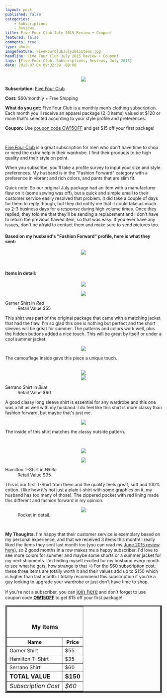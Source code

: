 ```yaml
---
layout: post
published: false
categories: 
    - Subscriptions
    - Reviews
title: Five Four Club July 2015 Review + Coupon!
featured: false
comments: true
type: photo
imagefeature: FiveFourClubJuly2015Items.jpg
headline: Five Four Club July 2015 Review + Coupon!
tags: [Five Four Club, Subscriptions, Reviews, July 2015]
date: 2015-07-04 09:32:39 -08:00
---
```


<center><img src='/images/FiveFourClubJuly2015Package.jpg'></center>
<p><b>Subscription:</b> <a href="http://fivefourclub.7eer.net/c/164125/122548/2570" target="_blank">Five Four Club</a></p>
<p><b>Cost:</b> $60/monthly + Free Shipping</p>
<p><b>What do you get:</b> Five Four Club is a monthly men’s clothing subscription. Each month you'll receive an apparel package (2-3 items) valued at $120 or more that's selected according to your style profile and preferences.</p>
<p><b>Coupon:</b> Use <a href="http://fivefourclub.7eer.net/c/164125/122548/2570" target="_blank">coupon code OW15OFF</a> and get $15 off your first package!</p>
<br>

<p><a href="http://fivefourclub.7eer.net/c/164125/122548/2570" target="_blank">Five Four Club</a> is a great subscription for men who don't have time to shop or need the extra help in their wardrobe. I find their products to be high quality and their style on point.</p>

<p>When you subscribe, you'll take a profile survey to input your size and style preferences. My husband is in the "Fashion Forward" category with a preference in vibrant and rich colors, and pants that are slim fit.</p>

<p>Quick note: So our original July package had an item with a manufacturer flaw on it (some sewing was off), but a quick and simple email to their customer service easily resolved that problem. It did take a couple of days for them to reply though, but they did notify me that it could take as much as 2-3 business days for a response during high volume times. Once they replied, they told me that they'll be sending a replacement and I don't have to return the previous flawed item, so that was easy. If you ever have any issues, don't be afraid to contact them and make sure to send pictures too.</p>

<H4>Based on my husband's "Fashion Forward" profile, here is what they sent:</H4>
<p><center><img src='/images/FiveFourClubJuly2015Items.jpg'></center></p>
<br>

<H4>Items in detail:</H4>
<p><center><img src='/images/FiveFourClubJuly2015Shirt1.jpg'></center></p>
<center><img src='/images/FiveFourClubJuly2015Shirt.jpg'></center>
<DL>
<DT>Garner Shirt in <i>Red</i></DT>
<DD>Retail Value $55</DD>
</DL>

<p>This shirt was part of the original package that came with a matching jacket that had the flaw. I'm so glad this one is nothing but perfect and the short sleeves will be great for summer. The patterns and colors work well, plus the hidden buttons added a nice touch. This will be great by itself or under a cool summer jacket.</p>

<center><img src='/images/FiveFourClubJuly2015Shirt1b.jpg'></center>
<p>The camouflage inside gave this piece a unique touch.</p>
<br>

<center><img src='/images/FiveFourClubJuly2015Shirt2.jpg'></center>
<center><img src='/images/FiveFourClubJuly2015Shirt2Spread.jpg'></center>
<DL>
<DT>Serrano Shirt in <i>Blue</i></DT>
<DD>Retail Value $60</DD>
</DL>

<p>A good classy long sleeve shirt is essential for any wardrobe and this one was a hit as well with my husband. I do feel like this shirt is more classy than fashion forward, but maybe that's just me.</p> 

<center><img src='/images/FiveFourClubJuly2015Shirt2Inside.jpg'></center>
<p>The inside of this shirt matches the classy outside pattern.</p>
<br>

<p><center><img src='/images/FiveFourClubJuly2015Tshirt1.jpg'></center></p>
<center><img src='/images/FiveFourClubJuly2015Tshirt.jpg'></center>
<DL>
<DT>Hamilton T-Shirt in <i>White</i></DT>
<DD>Retail Value $35</DD>
</DL>

<p>This is our first T-Shirt from them and the quality feels great, soft and 100% cotton. I like how it's not just a plain t-shirt with some graphics on it, my husband has too many of those!. The zippered pocket with red lining made this different and fashion forward in my opinion.</p>
<figure>
      <center><img src='/images/FiveFourClubJuly2015Tshirtpocket.jpg'></center>
      <figcaption>Pocket in detail.</figcaption>
</figure>
<br>

<p><i class="icon-exclamation-sign"></i><b> My Thoughts:</b> I'm happy that their customer service is exemplary based on my personal experience, and that we received 3 items this month! I really liked the items they sent last month too (you can read my <a href="http://whatsupmailbox.com/subscriptions/reviews/Five-Four-Club-June-2015-Review/" target="_blank">June 2015 review here</a>), so 2 good months in a row makes me a happy subscriber. I'd love to see more colors for summer and maybe some shorts or a summer jacket for my next shipments. I'm finding myself excited for my husband every month to see what he gets, how strange is that =) For the $60 subscription cost, these three items are totally worth it and their values add up to $150 which is higher than last month. I totally recommend this subscription if you're a guy looking to upgrade your wardrobe or just don't have time to shop.</p>

<p>If you're not a subscriber, you can <a href="http://fivefourclub.7eer.net/c/164125/122548/2570" target="_blank"><big>join here</big></a> and don't forget to use coupon code <a href="http://fivefourclub.7eer.net/c/164125/122548/2570" target="_blank"><b>OW15OFF</b></a> to get $15 off your first package!</p>

<TABLE  BORDER="5">
   <TR>
      <TH COLSPAN="2">
         <H3><BR><center>My Items</center></H3>
      </TH>
   </TR>
      <TH>Name</TH>
      <TH>Price</TH>
  <TR>
      <TD>Garner Shirt</TD>
      <TD>$55</TD>
   </TR>
   <TR>
      <TD>Hamilton T-Shirt</TD>
      <TD>$35</TD>
   </TR>
   <TR>
      <TD>Serrano Shirt</TD>
      <TD>$60</TD>
   </TR>
   <TR>
      <TD><b><big>TOTAL VALUE</big></b></TD>
      <TD><b><big>$150</big></b></TD>
   </TR>
   <TR>
      <TD><i><big>Subscription Cost</big></i></TD>
      <TD><i><big>$60</big></i></TD>
   </TR>
</TABLE>
